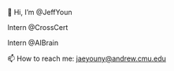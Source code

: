 👋 Hi, I’m @JeffYoun

Intern @CrossCert

Intern @AIBrain

📫 How to reach me:
jaeyouny@andrew.cmu.edu
